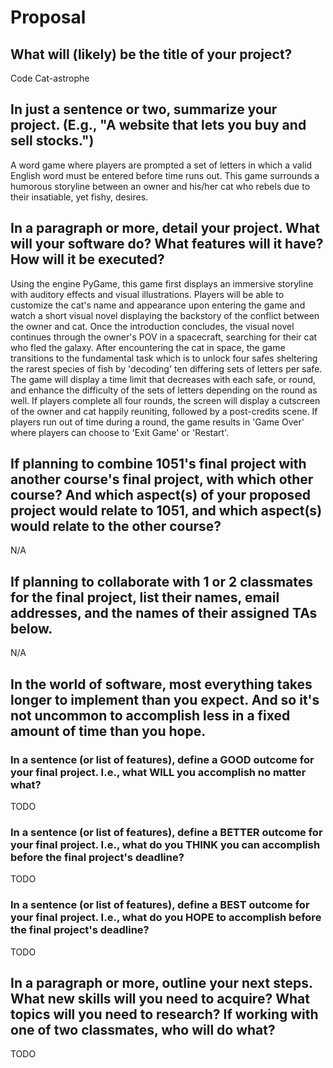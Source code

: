 # Proposal

## What will (likely) be the title of your project?

Code Cat-astrophe

## In just a sentence or two, summarize your project. (E.g., "A website that lets you buy and sell stocks.")

A word game where players are prompted a set of letters in which a valid English word must be entered before time runs out. This game surrounds a humorous storyline between an owner and his/her cat who rebels due to their insatiable, yet fishy, desires.

## In a paragraph or more, detail your project. What will your software do? What features will it have? How will it be executed?

Using the engine PyGame, this game first displays an immersive storyline with auditory effects and visual illustrations. Players will be able to customize the cat's name and appearance upon entering the game and watch a short visual novel displaying the backstory of the conflict between the owner and cat. Once the introduction concludes, the visual novel continues through the owner's POV in a spacecraft, searching for their cat who fled the galaxy. After encountering the cat in space, the game transitions to the fundamental task which is to unlock four safes sheltering the rarest species of fish by 'decoding' ten differing sets of letters per safe. The game will display a time limit that decreases with each safe, or round, and enhance the difficulty of the sets of letters depending on the round as well. If players complete all four rounds, the screen will display a cutscreen of the owner and cat happily reuniting, followed by a post-credits scene. If players run out of time during a round, the game results in 'Game Over' where players can choose to 'Exit Game' or 'Restart'.

## If planning to combine 1051's final project with another course's final project, with which other course? And which aspect(s) of your proposed project would relate to 1051, and which aspect(s) would relate to the other course?

N/A

## If planning to collaborate with 1 or 2 classmates for the final project, list their names, email addresses, and the names of their assigned TAs below.

N/A

## In the world of software, most everything takes longer to implement than you expect. And so it's not uncommon to accomplish less in a fixed amount of time than you hope.

### In a sentence (or list of features), define a GOOD outcome for your final project. I.e., what WILL you accomplish no matter what?

TODO

### In a sentence (or list of features), define a BETTER outcome for your final project. I.e., what do you THINK you can accomplish before the final project's deadline?

TODO

### In a sentence (or list of features), define a BEST outcome for your final project. I.e., what do you HOPE to accomplish before the final project's deadline?

TODO

## In a paragraph or more, outline your next steps. What new skills will you need to acquire? What topics will you need to research? If working with one of two classmates, who will do what?

TODO
